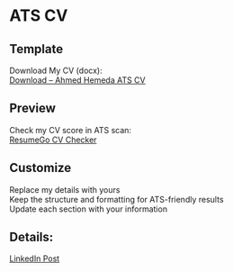 # ATS CV

## Template
Download My CV (docx):  
[Download – Ahmed Hemeda ATS CV](https://github.com/user-attachments/files/21974285/Ahmed.Hemeda.CV.docx)

## Preview
Check my CV score in ATS scan:  
[ResumeGo CV Checker](https://www.resumego.net/resume-checker/)

## Customize
Replace my details with yours  
Keep the structure and formatting for ATS-friendly results  
Update each section with your information

## Details:
[LinkedIn Post](https://www.linkedin.com/posts/a-hemeda_%D8%AA%D9%85-%D8%A7%D9%84%D9%88%D8%B5%D9%88%D9%84-%D9%84%D9%80-100-%D9%81%D9%8A-%D9%86%D8%B8%D8%A7%D9%85-%D8%A7%D9%84%D9%80-ats-%D8%A7%D9%84%D8%AD%D9%85%D8%AF%D9%84%D9%84%D9%87-activity-7360356255665680384-hSWk?utm_source=share&utm_medium=member_desktop&rcm=ACoAADUpF90BKX-1HNmiMpAvZTXdhTuO4SUgDUU)
